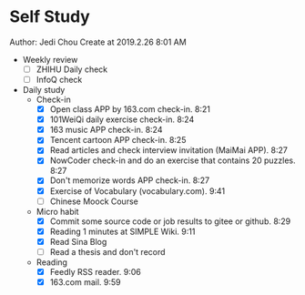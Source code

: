# Self Study

Author: Jedi Chou
Create at 2019.2.26 8:01 AM

* Weekly review
  -[ ] ZHIHU Daily check
  -[ ] InfoQ check

* Daily study
  * Check-in
    -[x] Open class APP by 163.com check-in. 8:21
    -[x] 101WeiQi daily exercise check-in. 8:24
    -[x] 163 music APP check-in. 8:24
    -[x] Tencent cartoon APP check-in. 8:25
    -[x] Read articles and check interview invitation (MaiMai APP). 8:27
    -[x] NowCoder check-in and do an exercise that contains 20 puzzles. 8:27
    -[x] Don't memorize words APP check-in. 8:27
    -[x] Exercise of Vocabulary (vocabulary.com). 9:41
    -[ ] Chinese Moock Course

  * Micro habit
    -[x] Commit some source code or job results to gitee or github. 8:29
    -[x] Reading 1 minutes at SIMPLE Wiki. 9:11
    -[x] Read Sina Blog
    -[ ] Read a thesis and don't record

  * Reading
    -[x] Feedly RSS reader. 9:06
    -[x] 163.com mail. 9:59
